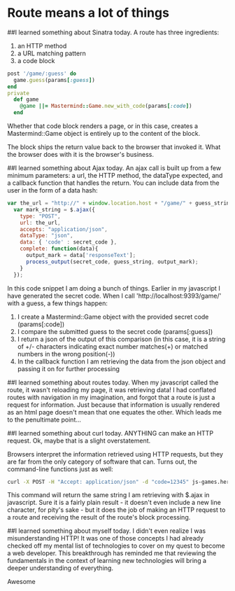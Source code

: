 # Route means a lot of things
##I learned something about Sinatra today.
A route has three ingredients:
1. an HTTP method
2. a URL matching pattern
3. a code block

```ruby
post '/game/:guess' do
  game.guess(params[:guess])
end
private
  def game
    @game ||= Mastermind::Game.new_with_code(params[:code])
  end
```
Whether that code block renders a page, or in this case, creates a Mastermind::Game object is entirely up to the content of the block.

The block ships the return value back to the browser that invoked it. What the browser does with it is the browser's business.

##I learned something about Ajax today.
An ajax call is built up from a few minimum parameters: a url, the HTTP method, the dataType expected, and a callback function that handles the return. You can include data from the user in the form of a data hash:

```javascript
var the_url = "http://" + window.location.host + "/game/" + guess_string;
  var mark_string = $.ajax({
    type: "POST",
    url: the_url,
    accepts: "application/json",
    dataType: "json",
    data: { 'code' : secret_code },
    complete: function(data){
      output_mark = data['responseText'];
      process_output(secret_code, guess_string, output_mark);
    }
  });
```
In this code snippet I am doing a bunch of things. Earlier in my javascript I have generated the secret code. When I call 'http://localhost:9393/game/' with a guess, a few things happen:
1. I create a Mastermind::Game object with the provided secret code (params[:code])
2. I compare the submitted guess to the secret code (params[:guess])
3. I return a json of the output of this comparison (in this case, it is a string of +/- characters indicating exact number matches(+) or matched numbers in the wrong position(-))
4. In the callback function I am retrieving the data from the json object and passing it on for further processing

##I learned something about routes today.
When my javascript called the route, it wasn't reloading my page, it was retrieving data! I had conflated routes with navigation in my imagination, and forgot that a route is just a request for information. Just because that information is usually rendered as an html page doesn't mean that one equates the other. Which leads me to the penultimate point...

##I learned something about curl today.
ANYTHING can make an HTTP request. Ok, maybe that is a slight overstatement.

Browsers interpret the information retrieved using HTTP requests, but they are far from the only category of software that can. Turns out, the command-line functions just as well:
```bash
curl -X POST -H "Accept: application/json" -d "code=12345" js-games.herokuapp.com/game/12345
```
This command will return the same string I am retrieving with $.ajax in javascript. Sure it is a fairly plain result - it doesn't even include a new line character, for pity's sake - but it does the job of making an HTTP request to a route and receiving the result of the route's block processing.

##I learned something about myself today.
I didn't even realize I was misunderstanding HTTP! It was one of those concepts I had already checked off my mental list of technologies to cover on my quest to become a web developer. This breakthrough has reminded me that reviewing the fundamentals in the context of learning new technologies will bring a deeper understanding of everything.

Awesome